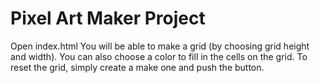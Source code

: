 # Pixel Art Maker Project

Open index.html
You will be able to make a grid (by choosing grid height and width).
You can also choose a color to fill in the cells on the grid.
To reset the grid, simply create a make one and push the button.
